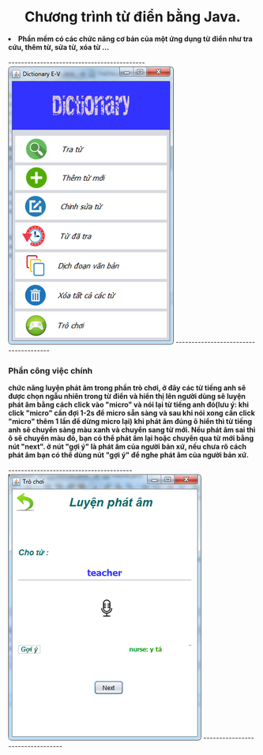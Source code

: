 <h1 align="center"> Chương trình từ điển bằng Java. </h1>
<li>
  <b>Phần mềm có các chức năng cơ bản của một ứng dụng từ điển như tra cứu, thêm từ, sửa từ, xóa từ ...</b><br>
  
------------------------------------------- ![alt tag](https://raw.githubusercontent.com/hoangthang2309/speech-processing/master/dictionary.PNG) --------------------------------------
  <h3>Phần công việc chính<br></h3>
    <b>chức năng luyện phát âm trong phần trò chơi, ở đây các từ tiếng anh sẽ được chọn ngẫu nhiên trong từ điển và hiển thị lên người dùng sẽ luyện phát âm bằng cách click vào "micro" và nói lại từ tiếng anh đó(lưu ý: khi click "micro" cần đợi 1-2s để micro sẵn sàng và sau khi nói xong cần click "micro" thêm 1 lần để dừng micro lại) khi phát âm đúng ô hiển thì từ tiếng anh sẽ chuyển sàng màu xanh và chuyển sang từ mới. Nếu phát âm sai thì ô sẽ chuyển màu đỏ, bạn có thể phát âm lại hoặc chuyển qua từ mới bằng nút "next". ở nút "gợi ý" là phát âm của người bản xứ, nếu chưa rõ cách phát âm bạn có thể dùng nút "gợi ý" để nghe phát âm của người bản xứ.</b><br>


--------------------------------------- ![alt tag](https://raw.githubusercontent.com/hoangthang2309/speech-processing/master/luyenphatam.png) ---------------------------------

